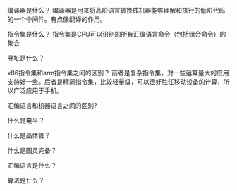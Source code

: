 编译器是什么？
编译器是用来将高阶语言转换成机器能够理解和执行的低阶代码的一个中间件。有点像翻译的作用。


指令集是什么？
指令集是CPU可以识别的所有汇编语言命令（包括组合命令）的集合


寻址是什么？


x86指令集和arm指令集之间的区别？
前者是复杂指令集，对一些运算量大的应用支持好一些。后者是精简指令集，比较轻量级，可以很好胜任移动设备的计算，所以广泛应用于手机。



汇编语言和机器语言之间的区别?


什么是电平？


什么是晶体管？


什么是图灵完备？





汇编语言是什么？


算法是什么？
